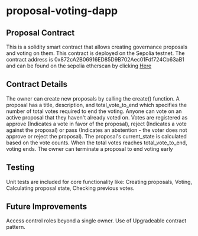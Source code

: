 # proposal-voting-dapp
## Proposal Contract
This is a solidity smart contract that allows creating governance proposals and voting on them. This contract is deployed on the Sepolia testnet. The contract address is 0x872cA2B06916ED85D9B702Aec01Fdf724Cb63aB1 and can be found on the sepolia etherscan by clicking [Here](https://sepolia.etherscan.io/address/0x872ca2b06916ed85d9b702aec01fdf724cb63ab1)
## Contract Details
The owner can create new proposals by calling the create() function.
 A proposal has a title, description, and total_vote_to_end which specifies the number of total votes required to end the voting.
 Anyone can vote on an active proposal that they haven't already voted on.
 Votes are registered as approve (Indicates a vote in favor of the proposal), reject (Indicates a vote against the proposal) or pass (Indicates an abstention - the voter does not approve or reject the proposal).
 The proposal's current_state is calculated based on the vote counts.
 When the total votes reaches total_vote_to_end, voting ends.
 The owner can terminate a proposal to end voting early

## Testing
Unit tests are included for core functionality like:
Creating proposals,
Voting,
Calculating proposal state,
Checking previous votes.

## Future Improvements
Access control roles beyond a single owner.
 Use of Upgradeable contract pattern.
